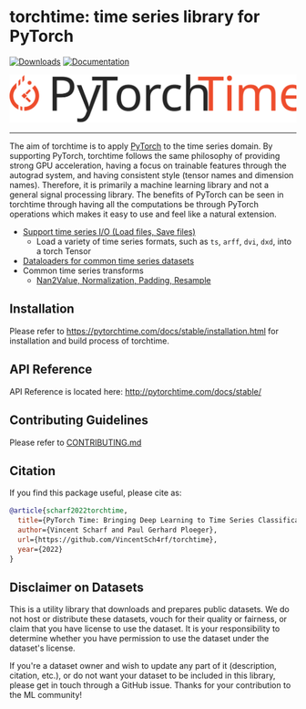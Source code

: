 torchtime: time series library for PyTorch
==========================================
[![Downloads](https://static.pepy.tech/badge/pytorchtime)](https://pypi.org/project/pytorchtime)
[![Documentation](https://img.shields.io/badge/dynamic/json.svg?label=docs&url=https%3A%2F%2Fpypi.org%2Fpypi%2Fpytorchtime%2Fjson&query=%24.info.version&colorB=brightgreen&prefix=v)](https://pytorchtime.com/docs/stable)

![Torchtime Logo](docs/source/_static/img/logo-dark.svg)

--------------------------------------------------------------------------------

The aim of torchtime is to apply [PyTorch](https://github.com/pytorch/pytorch) to
the time series domain. By supporting PyTorch, torchtime follows the same philosophy
of providing strong GPU acceleration, having a focus on trainable features through
the autograd system, and having consistent style (tensor names and dimension names).
Therefore, it is primarily a machine learning library and not a general signal
processing library. The benefits of PyTorch can be seen in torchtime through
having all the computations be through PyTorch operations which makes it easy
to use and feel like a natural extension.

- [Support time series I/O (Load files, Save files)](http://pytorchtime.com/docs/stable/)
  - Load a variety of time series formats, such as `ts`, `arff`, `dvi`, `dxd`, into a torch Tensor
- [Dataloaders for common time series datasets](http://pytorchtime.com/docs/stable/datasets.html)
- Common time series transforms
    - [Nan2Value, Normalization, Padding, Resample](http://pytorchtime.com/docs/stable/transforms.html)

Installation
------------

Please refer to https://pytorchtime.com/docs/stable/installation.html for installation and build process of torchtime.

API Reference
-------------

API Reference is located here: http://pytorchtime.com/docs/stable/

Contributing Guidelines
-----------------------

Please refer to [CONTRIBUTING.md](./CONTRIBUTING.md)

Citation
--------

If you find this package useful, please cite as:

```bibtex
@article{scharf2022torchtime,
  title={PyTorch Time: Bringing Deep Learning to Time Series Classification},
  author={Vincent Scharf and Paul Gerhard Ploeger},
  url={https://github.com/VincentSch4rf/torchtime},
  year={2022}
}
```

Disclaimer on Datasets
----------------------

This is a utility library that downloads and prepares public datasets. We do not host or distribute these datasets, vouch for their quality or fairness, or claim that you have license to use the dataset. It is your responsibility to determine whether you have permission to use the dataset under the dataset's license.

If you're a dataset owner and wish to update any part of it (description, citation, etc.), or do not want your dataset to be included in this library, please get in touch through a GitHub issue. Thanks for your contribution to the ML community!
